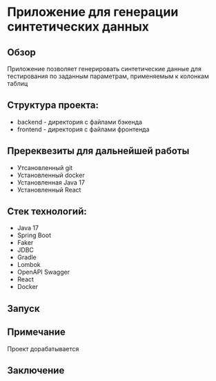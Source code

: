 # Приложение для генерации синтетических данных

## Обзор

Приложение позволяет генерировать синтетические данные для тестирования по заданным параметрам, применяемым к колонкам таблиц

## Структура проекта:
* backend - директория с файлами бэкенда
* frontend - директория с файлами фронтенда

## Пререквезиты для дальнейшей работы
* Утсановленный git
* Установленный docker
* Установленная Java 17
* Установленный React

## Стек технологий:
- Java 17
- Spring Boot
- Faker
- JDBC
- Gradle
- Lombok
- OpenAPI Swagger
- React
- Docker

## Запуск

## Примечание
Проект дорабатывается

## Заключение
